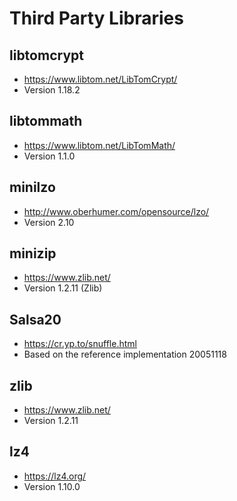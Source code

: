 # Third Party Libraries

## libtomcrypt
- https://www.libtom.net/LibTomCrypt/
- Version 1.18.2

## libtommath
- https://www.libtom.net/LibTomMath/
- Version 1.1.0

## minilzo
- http://www.oberhumer.com/opensource/lzo/
- Version 2.10

## minizip
- https://www.zlib.net/
- Version 1.2.11 (Zlib)

## Salsa20
- https://cr.yp.to/snuffle.html
- Based on the reference implementation 20051118

## zlib
- https://www.zlib.net/
- Version 1.2.11

## lz4
- https://lz4.org/
- Version 1.10.0